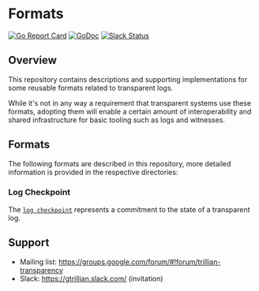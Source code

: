# Formats

[![Go Report
Card](https://goreportcard.com/badge/github.com/transparency-dev/formats)](https://goreportcard.com/report/github.com/transparency-dev/formats)
[![GoDoc](https://godoc.org/github.com/transparency-dev/formats?status.svg)](https://godoc.org/github.com/transparency-dev/formats)
[![Slack
Status](https://img.shields.io/badge/Slack-Chat-blue.svg)](https://gtrillian.slack.com/)

## Overview

This repository contains descriptions and supporting implementations for some
reusable formats related to transparent logs.

While it's not in any way a requirement that transparent systems use these formats,
adopting them will enable a certain amount of interoperability and shared infrastructure
for basic tooling such as logs and witnesses.

## Formats

The following formats are described in this repository, more detailed information is
provided in the respective directories:
### Log Checkpoint

The [`log checkpoint`](./log/README.md#checkpoint-format) represents a commitment to the
state of a transparent log.

## Support
* Mailing list: https://groups.google.com/forum/#!forum/trillian-transparency
* Slack: https://gtrillian.slack.com/ (invitation)



